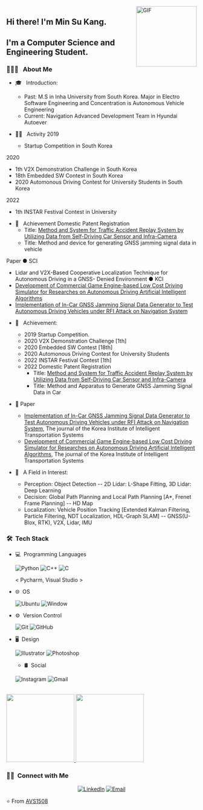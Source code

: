 <img align="right" alt="GIF" height="160px" src="https://media.giphy.com/media/du3J3cXyzhj75IOgvA/giphy.gif" />
<p align="center">
 <h2 align="left">Hi there! I'm Min Su Kang.</h2>
</p>

<h2> I'm a Computer Science and Engineering Student.</h2>

<h3> 👨🏻‍💻 &nbsp; About Me </h3>

- 🎓 &nbsp; Introduction: 
  + Past: M.S in Inha University from South Korea. Major in Electro Software Engineering and Concentration is Autonomous Vehicle Engineering
  + Current: Navigation Advanced Development Team in Hyundai Autoever 
 
- 🏃‍♂ &nbsp; Activity
2019
  + Startup Competition in South Korea

2020
  + 1th V2X Demonstration Challenge in South Korea
  + 18th Embedded SW Contest in South Korea
  + 2020 Automonous Driving Contest for University Students in South Korea

2022
  + 1th INSTAR Festival Contest in University


- 🎊 &nbsp; Achievement
Domestic Patent Registration
  + Title: [Method and System for Traffic Accident Replay System by Utilizing Data from Self-Driving Car 
 Sensor and Infra-Camera](https://patents.google.com/patent/KR102376526B1/ko?oq=KR102376526)
  + Title: Method and device for generating GNSS jamming signal data in vehicle

Paper
 ● SCI
  + Lidar and V2X-Based Cooperative Localization Technique for Autonomous Driving in a GNSS- 
 Denied Environment
 ● KCI
  + [Development of Commercial Game Engine-based Low Cost Driving Simulator for Researches on 
 Autonomous Driving Artificial Intelligent Algorithms](https://www.kci.go.kr/kciportal/ci/sereArticleSearch/ciSereArtiView.kci?sereArticleSearchBean.artiId=ART002792970)
  + [Implementation of In-Car GNSS Jamming Signal Data Generator to Test Autonomous Driving 
 Vehicles under RFI Attack on Navigation System](https://scienceon.kisti.re.kr/srch/selectPORSrchArticle.do?cn=JAKO202113855736872&dbt=NART)
 
- 🤔 &nbsp; Achievement: 
  + 2019 Startup Competition.
  + 2020 V2X Demonstration Challenge [1th]
  + 2020 Embedded SW Contest [18th]
  + 2020 Automonous Driving Contest for University Students
  + 2022 INSTAR Festival Contest [1th]
  + 2022 Domestic Patent Registration 
    - Title: [Method and System for Traffic Accident Replay System by Utilizing Data from Self-Driving Car Sensor and Infra-Camera](https://patents.google.com/patent/KR102376526B1/ko?oq=KR102376526)
    - Title: Method and Apparatus to Generate GNSS Jamming Signal Data in Car
 
- 📄 Paper
  + [Implementation of In-Car GNSS Jamming Signal Data Generator to Test Autonomous Driving Vehicles under RFI Attack on Navigation System](https://scienceon.kisti.re.kr/srch/selectPORSrchArticle.do?cn=JAKO202113855736872&dbt=NART), The journal of the Korea Institute of Intelligent Transportation Systems
  + [Development of Commercial Game Engine-based Low Cost Driving Simulator for Researches on Autonomous Driving Artificial Intelligent Algorithms](https://www.kci.go.kr/kciportal/ci/sereArticleSearch/ciSereArtiView.kci?sereArticleSearchBean.artiId=ART002792970), The journal of the Korea Institute of Intelligent Transportation Systems

- 💼 &nbsp; A Field in Interest: 
  + Perception: Object Detection -- 2D Lidar: L-Shape Fitting, 3D Lidar: Deep Learning
  + Decision: Global Path Planning and Local Path Planning [A*, Frenet Frame Planning] -- HD Map
  + Localization: Vehicle Position Tracking [Extended Kalman Filtering, Particle Filtering, NDT Localization, HDL-Graph SLAM] -- GNSS(U-Blox, RTK), V2X, Lidar, IMU


<h3> 🛠 &nbsp;Tech Stack</h3>

- 💻  &nbsp;Programming Languages

  ![Python](https://img.shields.io/badge/python%20-%2314354C.svg?&style=for-the-badge&logo=python&logoColor=white)
  ![C++](https://img.shields.io/badge/c++%20-%2300599C.svg?&style=for-the-badge&logo=c%2B%2B&ogoColor=white)
  ![C](https://img.shields.io/badge/c%23%20-%23239120.svg?&style=for-the-badge&logo=c-sharp&logoColor=white)
  
  < Pycharm, Visual Studio >
- 🌐 &nbsp;OS

  ![Ubuntu](https://img.shields.io/badge/Ubuntu-E95420?style=for-the-badge&logo=ubuntu&logoColor=white)
  ![Window](https://img.shields.io/badge/Windows-0078D6?style=for-the-badge&logo=windows&logoColor=white)
- ⚙️ &nbsp;Version Control

  ![Git](https://img.shields.io/badge/git%20-%23F05033.svg?&style=for-the-badge&logo=git&logoColor=white)
  ![GitHub](https://img.shields.io/badge/github%20-%23121011.svg?&style=for-the-badge&logo=github&logoColor=white)
- 🖥 &nbsp;Design

  ![Illustrator](https://img.shields.io/badge/adobe%20illustrator%20-%23FF9A00.svg?&style=for-the-badge&logo=adobe%20illustrator&logoColor=white)
  ![Photoshop](https://img.shields.io/badge/adobe%20photoshop%20-%2331A8FF.svg?&style=for-the-badge&logo=adobe%20photoshop&logoColor=white)
  - 🛢 &nbsp;Social
 
  ![Instagram](https://img.shields.io/badge/Instagram%20-%23E4405F.svg?&style=for-the-badge&logo=Instagram&logoColor=white)
  ![Gmail](https://img.shields.io/badge/Gmail-D14836?style=for-the-badge&logo=gmail&logoColor=white)

<br/>

<a href="https://github.com/kangminsu1">
  <img height="180em" src="https://github-readme-stats.vercel.app/api?username=kangminsu1&theme=buefy&show_icons=true" />
  <img height="180em" src="https://github-readme-stats.vercel.app/api/top-langs/?username=kangminsu1&theme=buefy&layout=compact" />
</a>

<br/>

<h3> 🤝🏻 &nbsp;Connect with Me </h3>

<p align="center">
<a href="https://www.linkedin.com/in/minsu-kang-b3706b170/"><img alt="LinkedIn" src="https://img.shields.io/badge/LinkedIn-Min_Su_Kang-blue?style=flat-square&logo=linkedin"></a>
<a href="mailto:kangminsu243@gmail.com"><img alt="Email" src="https://img.shields.io/badge/Email-kangminsu243@gmail.com-blue?style=flat-square&logo=gmail"></a>
</p>


⭐️ From [AVS1508](https://github.com/AVS1508)
